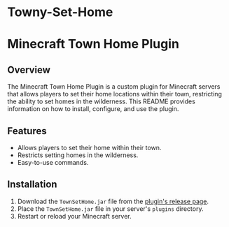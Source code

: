 # Towny-Set-Home
# Minecraft Town Home Plugin

## Overview

The Minecraft Town Home Plugin is a custom plugin for Minecraft servers that allows players to set their home locations within their town, restricting the ability to set homes in the wilderness. This README provides information on how to install, configure, and use the plugin.

## Features

- Allows players to set their home within their town.
- Restricts setting homes in the wilderness.
- Easy-to-use commands.

## Installation

1. Download the `TownSetHome.jar` file from the [plugin's release page](https://example.com/plugin-releases).
2. Place the `TownSetHome.jar` file in your server's `plugins` directory.
3. Restart or reload your Minecraft server.

